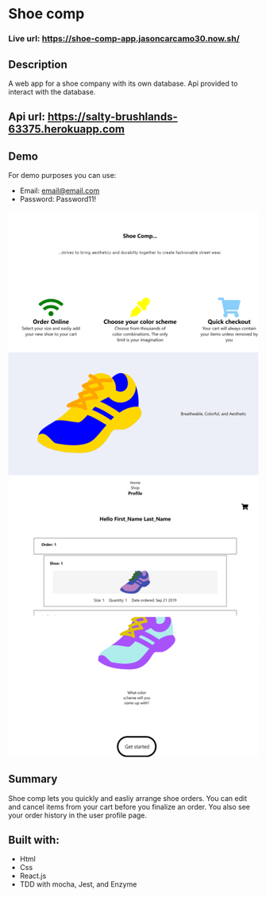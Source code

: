 # Shoe comp

### Live url: https://shoe-comp-app.jasoncarcamo30.now.sh/

## Description
A web app for a shoe company with its own database. Api provided to interact with the database.

## Api url: https://salty-brushlands-63375.herokuapp.com

## Demo
For demo purposes you can use:
- Email: email@email.com
- Password: Password11!

![shoe comp landing page](/shoecomp-screenshots/shoecomp1.png)<br/>
![shoe comp landing page](/shoecomp-screenshots/shoecomp2.png)<br/> 
![shoe comp landing page](/shoecomp-screenshots/shoecomp3.png)<br/>
![shoe comp landing page](/shoecomp-screenshots/shoecomp4.png)<br/>

## Summary
Shoe comp lets you quickly and easliy arrange shoe orders. You can edit and cancel items from your cart before you finalize an order. You also see your order history in the user profile page.

## Built with:
- Html
- Css
- React.js
- TDD with mocha, Jest, and Enzyme
